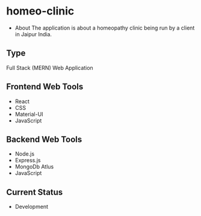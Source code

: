# homeo-clinic
- About
The application is about a homeopathy clinic being run by a client in Jaipur India.

## Type
Full Stack (MERN) Web Application

## Frontend Web Tools
- React
- CSS
- Material-UI
- JavaScript

## Backend Web Tools
- Node.js
- Express.js
- MongoDb Atlus
- JavaScript

## Current Status
- Development


